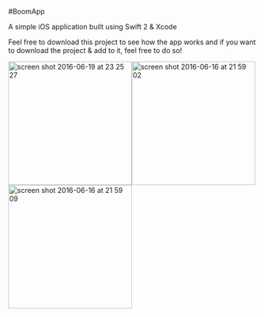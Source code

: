 #BoomApp

A simple iOS application built using Swift 2 &amp; Xcode

Feel free to download this project to see how the app works and if you want to download the project & add to it, feel free to do so!

<img width="250" alt="screen shot 2016-06-19 at 23 25 27" src="https://cloud.githubusercontent.com/assets/10834045/16180170/2ccf39aa-3675-11e6-9ea5-dc57954e1910.png"><img width="250" alt="screen shot 2016-06-16 at 21 59 02" src="https://cloud.githubusercontent.com/assets/10834045/16180148/5df710d0-3674-11e6-819e-a4269c819e97.png"> <img width="250" alt="screen shot 2016-06-16 at 21 59 09" src="https://cloud.githubusercontent.com/assets/10834045/16180144/42d28000-3674-11e6-9d6e-da3b59010cc8.png">
